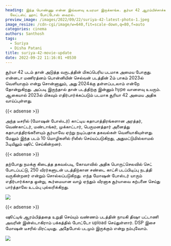 ```yaml
---
heading: இந்த பொண்ணு என்ன இவ்வளவு உயரமா இருக்காங்க. சூர்யா 42 ஆரம்பிச்சாச்சு.
  லேட்டஸ்ட் ஹாட் போட்டோஸ் வைரல்.
preview_image: /images/2022/09/22/suriya-42-latest-photo-1.jpeg
image_resize: /cdn-cgi/image/w=640,fit=scale-down,q=80,f=auto
categories: cinema
authors: Santhosh
tags:
  - Suriya
  - Disha Patani
title: suriya-42-movie-update
date: 2022-09-22 11:16:01 +0530
---
```



சூர்யா 42 படம் தான் அடுத்த வருடத்தின் மிகப்பெரிய படமாக அமைய போகுது. என்னடா மணிரத்னம் பொன்னியின் செல்வன் படத்தின் 2ம் பாகம் 2023ல் வெளியாகும் என்று சொன்னாலும், அது 2024க்கு தள்ளப்படலாம் என்றே தோன்றுகிறது. அப்படி இருந்தால் தான் படத்திற்கு இன்னும் hype வானளவு உயரும். ஆகையால் 2023ல் மிகவும் எதிர்பார்க்கப்படும் படமாக சூரியா 42 அமைய அதிக வாய்ப்புள்ளது.

{{< adsense >}}

அந்த டீசரில் (மோஷன் போஸ்டர்) காட்டிய கதாபாத்திரங்களான அரத்தர், வெண்காட்டர், மண்டாங்கர், முக்காட்டார், பெருமனத்தார் அனைத்து கதாபாத்திரங்களையும் சூர்யாவே ஏற்று நடிப்பதாக தகவல்கள் வெளியாகியுள்ளது. மேலும் இந்த படம் 10 மொழிகளில் ரிலீஸ் செய்யப்படுகிறது, அதுமட்டுமில்லாமல் 3டியிலும் ஷூட் செய்கின்றனர்.

{{< adsense >}}

தற்போது நமக்கு கிடைத்த தகவல்படி, கோவாவில் அதிக பொருட்செலவில் செட் போடப்பட்டு, 250 வீரர்களுடன் படத்திற்கான சண்டை காட்சி படப்பிடிப்பு நடத்தி வருகின்றனர் என்றும் சொல்லப்படுகிறது. எந்த மோஷன் போஸ்டர் யாரும் எதிர்பார்க்காத ஒன்று, கூர்மையான வாழ் ஏந்தும் வீரனாக சூர்யாவை கற்பனை செய்து பார்த்தாலே உடம்பு புல்லரிக்கிறது.

![](/images/2022/09/22/disha-patani_suriya-42.jpeg)

{{< adsense >}}

ஷூட்டிங் ஆரம்பித்ததை உறுதி செய்யும் வண்ணம் படத்தின் நாயகி திஷா பட்டாணி அவரின் இன்ஸ்டாகிராம் பக்கத்தில் போட்டோ upload செய்துள்ளார். DSP இசை மோஷன் டீசரில் மிரட்டியது. அதேபோல் படமும் இருக்கும் என்று நம்புவோம்.

![](/images/2022/09/22/suriya-42-latest-photo.jpeg)